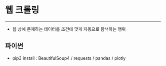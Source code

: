 # 웹 크롤링

---

- 웹 상에 존재하는 데이터를 조건에 맞게 자동으로 탐색하는 행위



## 파이썬

- pip3 install : BeautifulSoup4  /  requests  /  pandas  /  plotly
